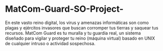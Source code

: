 # MatCom-Guard-SO-Project-
En este vasto reino digital, los virus y amenazas informáticas son como plagas y ejércitos invasores que buscan corromper tus tierras y saquear tus recursos. MatCom Guard es tu muralla y tu guardia real, un sistema diseñado para vigilar y proteger tu reino (máquina virtual) basado en UNIX de cualquier intruso o actividad sospechosa.

